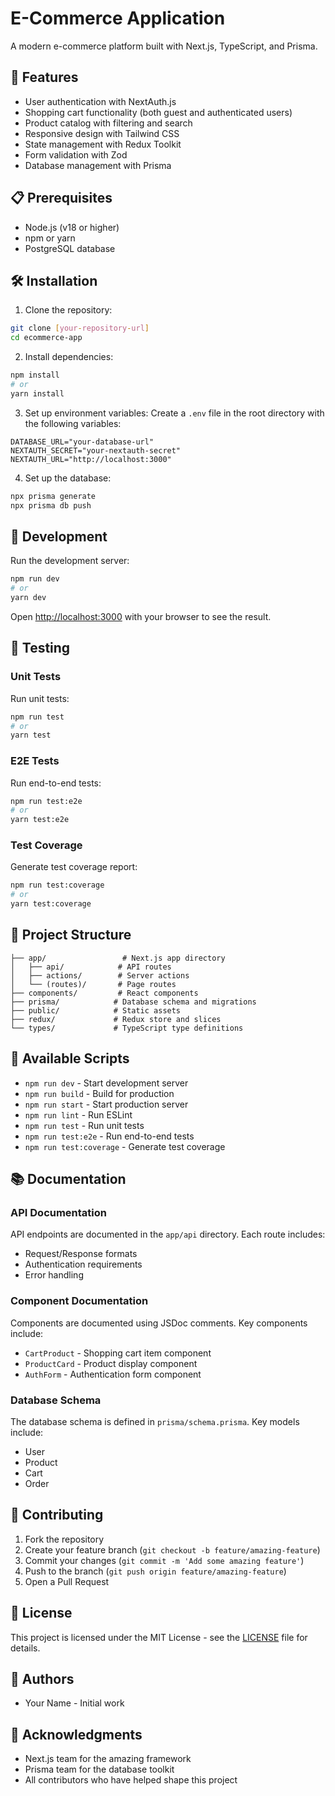 # E-Commerce Application

A modern e-commerce platform built with Next.js, TypeScript, and Prisma.

## 🚀 Features

- User authentication with NextAuth.js
- Shopping cart functionality (both guest and authenticated users)
- Product catalog with filtering and search
- Responsive design with Tailwind CSS
- State management with Redux Toolkit
- Form validation with Zod
- Database management with Prisma

## 📋 Prerequisites

- Node.js (v18 or higher)
- npm or yarn
- PostgreSQL database

## 🛠️ Installation

1. Clone the repository:

```bash
git clone [your-repository-url]
cd ecommerce-app
```

2. Install dependencies:

```bash
npm install
# or
yarn install
```

3. Set up environment variables:
   Create a `.env` file in the root directory with the following variables:

```env
DATABASE_URL="your-database-url"
NEXTAUTH_SECRET="your-nextauth-secret"
NEXTAUTH_URL="http://localhost:3000"
```

4. Set up the database:

```bash
npx prisma generate
npx prisma db push
```

## 🚀 Development

Run the development server:

```bash
npm run dev
# or
yarn dev
```

Open [http://localhost:3000](http://localhost:3000) with your browser to see the result.

## 🧪 Testing

### Unit Tests

Run unit tests:

```bash
npm run test
# or
yarn test
```

### E2E Tests

Run end-to-end tests:

```bash
npm run test:e2e
# or
yarn test:e2e
```

### Test Coverage

Generate test coverage report:

```bash
npm run test:coverage
# or
yarn test:coverage
```

## 📁 Project Structure

```
├── app/                 # Next.js app directory
│   ├── api/            # API routes
│   ├── actions/        # Server actions
│   └── (routes)/       # Page routes
├── components/         # React components
├── prisma/            # Database schema and migrations
├── public/            # Static assets
├── redux/             # Redux store and slices
└── types/             # TypeScript type definitions
```

## 🔧 Available Scripts

- `npm run dev` - Start development server
- `npm run build` - Build for production
- `npm run start` - Start production server
- `npm run lint` - Run ESLint
- `npm run test` - Run unit tests
- `npm run test:e2e` - Run end-to-end tests
- `npm run test:coverage` - Generate test coverage

## 📚 Documentation

### API Documentation

API endpoints are documented in the `app/api` directory. Each route includes:

- Request/Response formats
- Authentication requirements
- Error handling

### Component Documentation

Components are documented using JSDoc comments. Key components include:

- `CartProduct` - Shopping cart item component
- `ProductCard` - Product display component
- `AuthForm` - Authentication form component

### Database Schema

The database schema is defined in `prisma/schema.prisma`. Key models include:

- User
- Product
- Cart
- Order

## 🤝 Contributing

1. Fork the repository
2. Create your feature branch (`git checkout -b feature/amazing-feature`)
3. Commit your changes (`git commit -m 'Add some amazing feature'`)
4. Push to the branch (`git push origin feature/amazing-feature`)
5. Open a Pull Request

## 📝 License

This project is licensed under the MIT License - see the [LICENSE](LICENSE) file for details.

## 👥 Authors

- Your Name - Initial work

## 🙏 Acknowledgments

- Next.js team for the amazing framework
- Prisma team for the database toolkit
- All contributors who have helped shape this project
